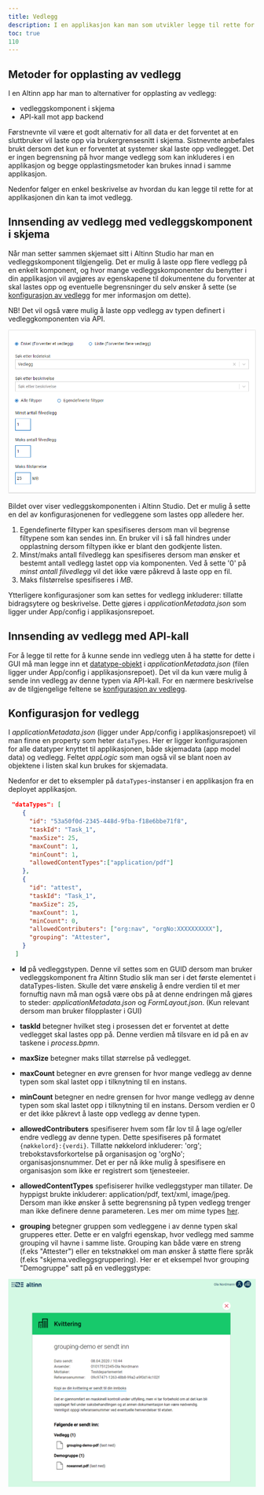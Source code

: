 ```yaml
---
title: Vedlegg
description: I en applikasjon kan man som utvikler legge til rette for opplasting av filvedlegg både via GUI og API.
toc: true
110
---
```


## Metoder for opplasting av vedlegg

I en Altinn app har man to alternativer for opplasting av vedlegg:

- vedleggskomponent i skjema
- API-kall mot app backend

Førstnevnte vil være et godt alternativ for all data er det forventet at en sluttbruker vil laste opp via brukergrensesnitt i skjema.
Sistnevnte anbefales brukt dersom det kun er forventet at systemer skal laste opp vedlegget.
Det er ingen begrensning på hvor mange vedlegg som kan inkluderes i en applikasjon
og begge opplastingsmetoder kan brukes innad i samme applikasjon.

Nedenfor følger en enkel beskrivelse av hvordan du kan legge til rette for at applikasjonen din kan ta imot vedlegg.

## Innsending av vedlegg med vedleggskomponent i skjema

Når man setter sammen skjemaet sitt i Altinn Studio har man en vedleggskomponent tilgjengelig.
Det er mulig å laste opp flere vedlegg på en enkelt komponent, og hvor mange vedleggskomponenter
du benytter i din applikasjon vil avgjøres av egenskapene til dokumentene du forventer at skal lastes opp
og eventuelle begrensninger du selv ønsker å sette
(se [konfigurasjon av vedlegg](#innsending-av-vedlegg-med-api-kall) for mer informasjon om dette).

NB! Det vil også være mulig å laste opp vedlegg av typen definert i vedleggkomponenten via API.

![Vedleggskomponenten](vedleggskom.PNG "Vedleggskomponenten")

Bildet over viser vedleggskomponenten i Altinn Studio.
Det er mulig å sette en del av konfigurasjonenen for vedleggene som lastes opp alledere her.

1. Egendefinerte filtyper kan spesifiseres dersom man vil begrense filtypene som kan sendes inn.
En bruker vil i så fall hindres under opplastning dersom filtypen ikke er blant den godkjente listen.
2. Minst/maks antall filvedlegg kan spesifiseres dersom man ønsker et bestemt antall vedlegg lastet opp via komponenten.
Ved å sette '0' på _minst antall filvedlegg_ vil det ikke være påkrevd å laste opp en fil.
3. Maks filstørrelse spesifiseres i _MB_.

Ytterligere konfigurasjoner som kan settes for vedlegg inkluderer: tillatte bidragsytere og beskrivelse.
Dette gjøres i _applicationMetadata.json_ som ligger under App/config i applikasjonsrepoet.

## Innsending av vedlegg med API-kall

For å legge til rette for å kunne sende inn vedlegg uten å ha støtte for dette i GUI
må man legge inn et [datatype-objekt](https://docs.altinn.studio/teknologi/altinnstudio/architecture/components/application/solution/altinn-platform/storage/#datatype)
i _applicationMetadata.json_ (filen ligger under App/config i applikasjonsrepoet).
Det vil da kun være mulig å sende inn vedlegg av denne typen via API-kall.
For en nærmere beskrivelse av de tilgjengelige feltene se
[konfigurasjon av vedlegg](#innsending-av-vedlegg-med-api-kall).

## Konfigurasjon for vedlegg

I _applicationMetadata.json_ (ligger under App/config i applikasjonsrepoet) vil man finne en property som heter `dataTypes`.
Her er ligger konfigurasjonen for alle datatyper knyttet til applikasjonen,
både skjemadata (app model data) og vedlegg. Feltet _appLogic_ som man også vil se blant noen av objektene
i listen skal kun brukes for skjemadata.

Nedenfor er det to eksempler på  `dataTypes`-instanser i en applikasjon fra en deployet applikasjon.

```json
 "dataTypes": [
    {
      "id": "53a50f0d-2345-448d-9fba-f18e6bbe71f8",
      "taskId": "Task_1",
      "maxSize": 25,
      "maxCount": 1,
      "minCount": 1,
      "allowedContentTypes":["application/pdf"]
    },
    {
      "id": "attest",
      "taskId": "Task_1",
      "maxSize": 25,
      "maxCount": 1,
      "minCount": 0,
      "allowedContributers": ["org:nav", "orgNo:XXXXXXXXXX"],
      "grouping": "Attester",
    }
  ]
```

- **Id** på vedleggstypen.
Denne vil settes som en GUID dersom man bruker vedleggskomponent fra Altinn Studio slik man ser i det første elementet i dataTypes-listen.
Skulle det være ønskelig å endre verdien til et mer fornuftig navn må man også være obs på at denne endringen
må gjøres to steder: _applicationMetadata.json_ og _FormLayout.json_. (Kun relevant dersom man bruker filopplaster i GUI)

- **taskId** betegner hvilket steg i prosessen det er forventet at dette vedlegget skal lastes opp på.
Denne verdien må tilsvare en id på en av taskene i _process.bpmn_.

- **maxSize** betegner maks tillat størrelse på vedlegget.

- **maxCount** betegner en øvre grensen for hvor mange vedlegg av denne typen som skal lastet opp i tilknytning til en instans.

- **minCount** betegner en nedre grensen for hvor mange vedlegg av denne typen som skal lastet opp i tilknytning til en instans.
               Dersom verdien er 0 er det ikke påkrevt å laste opp vedlegg av denne typen.

- **allowedContributers** spesifiserer hvem som får lov til å lage og/eller endre vedlegg av denne typen.
Dette spesifiseres på formatet `{nøkkelord}:{verdi}`.
Tillatte nøkkelord inkluderer: 'org'; trebokstavsforkortelse på organisasjon og 'orgNo'; organisasjonsnummer.
Det er per nå ikke mulig å spesifisere en organisasjon som ikke er registrert som tjenesteeier.

- **allowedContentTypes** spefisiserer hvilke vedleggstyper man tillater.
De hyppigst brukte inkluderer: application/pdf, text/xml, image/jpeg. Dersom man ikke ønsker å sette begrensning på typen vedlegg trenger man ikke definere denne parameteren.
Les mer om mime types [her](https://developer.mozilla.org/en-US/docs/Web/HTTP/Basics_of_HTTP/MIME_types/Common_types).

- **grouping** betegner gruppen som vedleggene i av denne typen skal grupperes etter.
Dette er en valgfri egenskap, hvor vedlegg med samme grouping vil havne i samme liste. Grouping kan både være en streng (f.eks "Attester") eller en tekstnøkkel om man ønsker å støtte flere språk (f.eks "skjema.vedleggsgruppering). Her er et eksempel hvor grouping "Demogruppe" satt på en vedleggstype:

![Skjermdump av grupperingseksempel](attachment-grouping-demo.PNG "Grupperingseksempel")